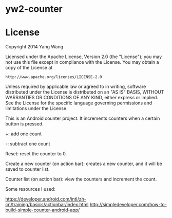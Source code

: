 yw2-counter
===========

License
=======

Copyright 2014 Yang Wang

Licensed under the Apache License, Version 2.0 (the "License");
you may not use this file except in compliance with the License.
You may obtain a copy of the License at

    http://www.apache.org/licenses/LICENSE-2.0

Unless required by applicable law or agreed to in writing, software
distributed under the License is distributed on an "AS IS" BASIS,
WITHOUT WARRANTIES OR CONDITIONS OF ANY KIND, either express or implied.
See the License for the specific language governing permissions and
limitations under the License.


This is an Android counter project. It increments counters when a certain button is pressed.

+: add one count

-: subtract one count

Reset: reset the counter to 0.

Create a new counter (on action bar): creates a new counter, and it will be saved to counter list.

Counter list (on action bar): view the counters and increment the count.

Some resources I used: 

https://developer.android.com/intl/zh-cn/training/basics/actionbar/index.html 
http://simpledeveloper.com/how-to-build-simple-counter-android-app/
